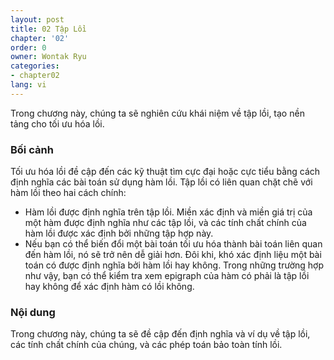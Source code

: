 ```yaml
---
layout: post
title: 02 Tập Lồi
chapter: '02'
order: 0
owner: Wontak Ryu
categories:
- chapter02
lang: vi
---
```


Trong chương này, chúng ta sẽ nghiên cứu khái niệm về tập lồi, tạo nền tảng cho tối ưu hóa lồi.

### Bối cảnh
Tối ưu hóa lồi đề cập đến các kỹ thuật tìm cực đại hoặc cực tiểu bằng cách định nghĩa các bài toán sử dụng hàm lồi.
Tập lồi có liên quan chặt chẽ với hàm lồi theo hai cách chính:

* Hàm lồi được định nghĩa trên tập lồi. Miền xác định và miền giá trị của một hàm được định nghĩa như các tập lồi, và các tính chất chính của hàm lồi được xác định bởi những tập hợp này.
* Nếu bạn có thể biến đổi một bài toán tối ưu hóa thành bài toán liên quan đến hàm lồi, nó sẽ trở nên dễ giải hơn. Đôi khi, khó xác định liệu một bài toán có được định nghĩa bởi hàm lồi hay không. Trong những trường hợp như vậy, bạn có thể kiểm tra xem epigraph của hàm có phải là tập lồi hay không để xác định hàm có lồi không.

### Nội dung
Trong chương này, chúng ta sẽ đề cập đến định nghĩa và ví dụ về tập lồi, các tính chất chính của chúng, và các phép toán bảo toàn tính lồi.